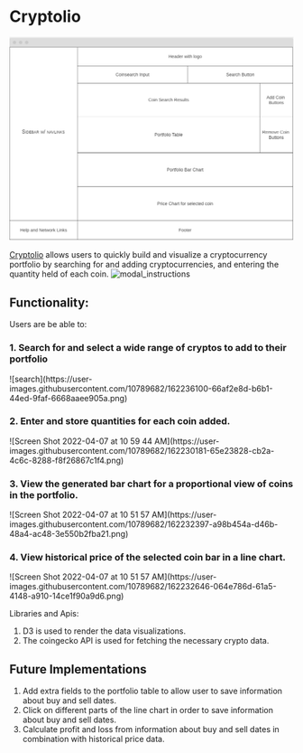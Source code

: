 <h1>Cryptolio</h1>

<img src="screenshots/cryptolio_wireframe.png" />

<a href="https://domswaby.github.io/js-project">Cryptolio</a> allows users to quickly build and visualize a cryptocurrency portfolio by searching for and adding cryptocurrencies, and entering the quantity held of each coin. 
![modal_instructions](https://user-images.githubusercontent.com/10789682/162228527-bdf94d51-0ade-4aa5-92b4-ec85a7cb33b6.png)

<h2>Functionality:</h2>
Users are be able to: 
<h3>1. Search for and select a wide range of cryptos to add to their portfolio</h3>
![search](https://user-images.githubusercontent.com/10789682/162236100-66af2e8d-b6b1-44ed-9faf-6668aaee905a.png)

<h3>2. Enter and store quantities for each coin added.</h3>
![Screen Shot 2022-04-07 at 10 59 44 AM](https://user-images.githubusercontent.com/10789682/162230181-65e23828-cb2a-4c6c-8288-f8f26867c1f4.png)
 
<h3>3. View the generated bar chart for a proportional view of coins in the portfolio.</h3>
![Screen Shot 2022-04-07 at 10 51 57 AM](https://user-images.githubusercontent.com/10789682/162232397-a98b454a-d46b-48a4-ac48-3e550b2fba21.png)
  
<h3>4. View historical price of the selected coin bar in a line chart.</h3>
![Screen Shot 2022-04-07 at 10 51 57 AM](https://user-images.githubusercontent.com/10789682/162232646-064e786d-61a5-4148-a910-14ce1f90a9d6.png)

Libraries and Apis: 
1. D3 is used to render the data visualizations.  
2. The coingecko API is used for fetching the necessary crypto data. 

<h2>Future Implementations</h2> 

1. Add extra fields to the portfolio table to allow user to save information about buy and sell dates.
2. Click on different parts of the line chart in order to save information about buy and sell dates.  
3. Calculate profit and loss from information about buy and sell dates in combination with historical price data.

